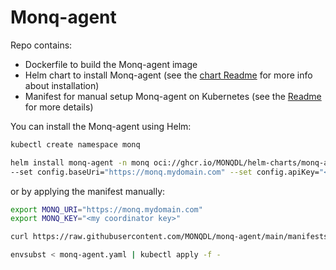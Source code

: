 # Monq-agent

Repo contains:
- Dockerfile to build the Monq-agent image
- Helm chart to install Monq-agent (see the [chart Readme](charts/monq-agent/README.md) for more info about installation)
- Manifest for manual setup Monq-agent on Kubernetes  (see the [Readme](manifests/monq-agent/readme.md) for more details)

You can install the Monq-agent using Helm:
```bash
kubectl create namespace monq

helm install monq-agent -n monq oci://ghcr.io/MONQDL/helm-charts/monq-agent \
--set config.baseUri="https://monq.mydomain.com" --set config.apiKey="<my coordinator key>"
```

or by applying the manifest manually:
```bash
export MONQ_URI="https://monq.mydomain.com"
export MONQ_KEY="<my coordinator key>"

curl https://raw.githubusercontent.com/MONQDL/monq-agent/main/manifests/monq-agent/monq-agent.yaml -o monq-agent.yaml 

envsubst < monq-agent.yaml | kubectl apply -f -
```